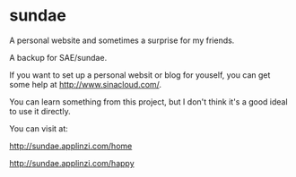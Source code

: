 # sundae
A personal website and sometimes a surprise for my friends.

A backup for SAE/sundae.

If you want to set up a personal websit or blog for youself, you can get some help at http://www.sinacloud.com/.

You can learn something from this project, but I don't think it's a good ideal to use it directly.

You can visit at:
  
  http://sundae.applinzi.com/home
  
  http://sundae.applinzi.com/happy
